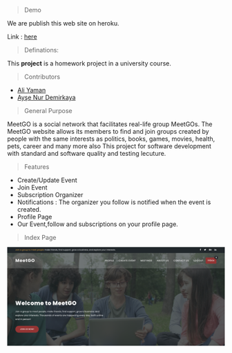 > Demo

We are publish this web site on heroku.

Link : <a href="">here</a>

> Definations:

This <b>project</b> is a homework project in a university course.

> Contributors 

* <a href="https://github.com/AliYmn">Ali Yaman</a> 
* <a href="https://github.com/aysenurdemirkaya">Ayşe Nur Demirkaya</a>

> General Purpose 

MeetGO is a social network that facilitates real-life group MeetGOs. The MeetGO website allows its members to find and join groups created by people with the same interests as politics, books, games, movies, health, pets, career and many more also This project for software development with standard and software quality and testing lecuture.

> Features

* Create/Update Event
* Join Event
* Subscription Organizer
* Notifications : The organizer you follow is notified when the event is created.
* Profile Page
* Our Event,follow and subscriptions on your profile page.

> Index Page

<img src="images/homepage.png">


